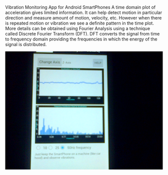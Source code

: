 Vibration Monitoring App for Android SmartPhones
A time domain plot of acceleration gives limited information. It can help detect motion in particular direction and measure amount of motion, velocity, etc. However when there is repeated motion or vibration we see a definite pattern in the time plot. More details can be obtained using Fourier Analysis using a technique called Discrete Fourier Transform (DFT). DFT converts the signal from time to frequency domain providing the frequencies in which the energy of the signal is distributed.

![Vibration Analyzer](project_images/phone1.jpg?raw=true "Vibration Analyzer")
